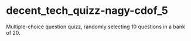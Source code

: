 # decent_tech_quizz-nagy-cdof_5

Multiple-choice question quizz, randomly selecting 10 questions in a bank of 20.
